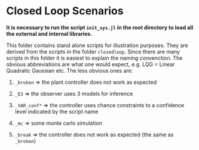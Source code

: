 # Closed Loop Scenarios

**It is necessary to run the script `init_sys.jl` in the root directory to load all the external and internal libraries.**

This folder contains stand alone scripts for illustration purposes. They are derived from the scripts in the folder `closedloop`. Since there are many scripts in this folder it is easiest to explain the naming convenction. The obvious abbreviations are what one would expect, e.g. LQG = Linear Quadratic Gaussian etc. The less obvious ones are:

1) `_broken` => the plant controller does not work as expected

2) `_E3` => the observer uses 3 models for inference

3) `_VAR_conf*` => the controller uses chance constraints to a confidence level indicated by the script name

4) `_mc` => some monte carlo simulation

5) `_break` => the controller does not work as expected (the same as `_broken`)
